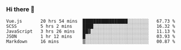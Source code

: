 ### Hi there 👋

<!--
**xin-code/Xin-code** is a ✨ _special_ ✨ repository because its `README.md` (this file) appears on your GitHub profile.

Here are some ideas to get you started:
<!--START_SECTION:waka-->
```text
Vue.js       20 hrs 54 mins  █████████████████░░░░░░░░   67.73 % 
SCSS         5 hrs 2 mins    ████░░░░░░░░░░░░░░░░░░░░░   16.32 % 
JavaScript   3 hrs 26 mins   ██▓░░░░░░░░░░░░░░░░░░░░░░   11.13 % 
JSON         1 hr 12 mins    █░░░░░░░░░░░░░░░░░░░░░░░░   03.93 % 
Markdown     16 mins         ▒░░░░░░░░░░░░░░░░░░░░░░░░   00.87 % 
```
<!--END_SECTION:waka-->
